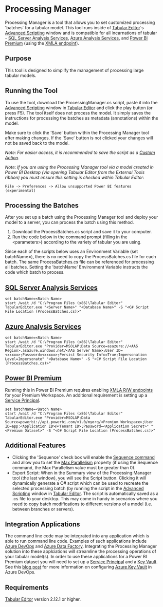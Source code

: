 # Processing Manager

Processing Manager is a tool that allows you to set customized processing 'batches' for a tabular model. This tool runs inside of [Tabular Editor](https://tabulareditor.com/ "Tabular Editor")'s [Advanced Scripting](https://docs.tabulareditor.com/Advanced-Scripting.html "Advanced Scripting") window and is compatible for all incarnations of tabular - [SQL Server Analysis Services](https://docs.microsoft.com/analysis-services/ssas-overview?view=asallproducts-allversions "SQL Server Analysis Services"), [Azure Analysis Services](https://azure.microsoft.com/services/analysis-services/ "Azure Analysis Services"), and [Power BI Premium](https://powerbi.microsoft.com/power-bi-premium/ "Power BI Premium") (using the [XMLA 
endpoint](https://docs.microsoft.com/power-bi/admin/service-premium-connect-tools "XMLA R/W Endpoint")).

## Purpose

This tool is designed to simplify the management of processing large tabular models.

## Running the Tool

To use the tool, download the ProcessingManager.cs script, paste it into the [Advanced Scripting](https://docs.tabulareditor.com/Advanced-Scripting.html "Advanced Scripting") window in [Tabular Editor](https://tabulareditor.com/ "Tabular Editor") and click the play button (or press F5).  The tool itself does not process the model. It simply saves the instructions for processing the batches as metadata (annotations) within the model.

Make sure to click the 'Save' button within the Processing Manager tool after making changes. If the 'Save' button is not clicked your changes will not be saved back to the model.

*Note: For easier access, it is recommended to save the script as a [Custom Action](https://docs.tabulareditor.com/Custom-Actions.html "Custom Action").*

*Note: If you are using the Processing Manager tool via a model created in Power BI Desktop (via opening Tabular Editor from the External Tools ribbon) you must ensure this setting is checked within Tabular Editor:*

    File -> Preferences -> Allow unsupported Power BI features (experimental)

## Processing the Batches

After you set up a batch using the Processing Manager tool and deploy your model to a server, you can process the batch using this method. 

1. Download the ProcessBatches.cs script and save it to your computer.
2. Run the code below in the command prompt (filling in the \<parameters\>) according to the variety of tabular you are using.

Since each of the scripts below uses an Environment Variable (set batchName=<Batch Name>), there is no need to copy the ProcessBatches.cs file for each batch. The same ProcessBatches.cs file can be referenced for processing all batches. Setting the 'batchName' Environment Variable instructs the code which batch to process.

## [SQL Server Analysis Services](https://docs.microsoft.com/analysis-services/ssas-overview?view=asallproducts-allversions "SQL Server Analysis Services")

    set batchName=<Batch Name>
    start /wait /d "C:\Program Files (x86)\Tabular Editor" TabularEditor.exe "<Server Name>" "<Database Name>" -S "<C# Script File Location (ProcessBatches.cs)>"

## [Azure Analysis Services](https://azure.microsoft.com/services/analysis-services/ "Azure Analysis Services")

    set batchName=<Batch Name>
    start /wait /d "C:\Program Files (x86)\Tabular Editor" TabularEditor.exe "Provider=MSOLAP;Data Source=asazure://<AAS Region>.asazure.windows.net/<AAS Server Name>;User ID=<xxxxx>;Password=<xxxxx>;Persist Security Info=True;Impersonation Level=Impersonate" "<Database Name>" -S "<C# Script File Location (ProcessBatches.cs)>"

## [Power BI Premium](https://powerbi.microsoft.com/power-bi-premium/ "Power BI Premium")

Running this in Power BI Premium requires enabling [XMLA R/W endpoints](https://docs.microsoft.com/power-bi/admin/service-premium-connect-tools "XMLA R/W Endpoints") for your Premium Workspace. An additional requirement is setting up a [Service Principal](https://tabulareditor.com/2020/06/02/PBI-SP-Access.html "Setting up a Service Principal").

    set batchName=<Batch Name>
    start /wait /d "C:\Program Files (x86)\Tabular Editor" TabularEditor.exe "Provider=MSOLAP;Data Source=powerbi://api.powerbi.com/v1.0/myorg/<Premium Workspace>;User ID=app:<Application ID>@<Tenant ID>;Password=<Application Secret>" "<Premium Dataset>" -S "<C# Script File Location (ProcessBatches.cs)>" 

## Additional Features

* Clicking the 'Sequence' check box will enable the [Sequence command](https://docs.microsoft.com/analysis-services/tmsl/sequence-command-tmsl?view=asallproducts-allversions "Sequence command") and allow you to set the [Max Parallelism](https://docs.microsoft.com/analysis-services/tmsl/sequence-command-tmsl?view=asallproducts-allversions#request "Max Parallelism") property (if using the Sequence command, the Max Parallelism value must be greater than 0).
* Export Script: When in the Summary view of the Processing Manager tool (the last window), you will see the Script button. Clicking it will dynamically generate a C# script which can be used to recreate the selected processing batch (by running the script in the [Advanced Scripting](https://docs.tabulareditor.com/Advanced-Scripting.html "Advanced Scripting") window in [Tabular Editor](https://tabulareditor.com/ "Tabular Editor"). The script is automatically saved as a .cs file to your desktop. This may come in handy in scenarios where you need to copy batch modifications to different versions of a model (i.e. between branches or servers).

## Integration Applications

The command line code may be integrated into any application which is able to run command line code. Examples of such applications include [Azure DevOps](https://azure.microsoft.com/services/devops/ "Azure DevOps") and [Azure Data Factory](https://azure.microsoft.com/services/data-factory/ "Azure Data Factory"). Integrating the Processing Manager solution into these applciations will streamline the processing operations of your tabular model(s). In order to use these applications for a Power BI Premium dataset you will need to set up a [Service Principal](https://tabulareditor.com/2020/06/02/PBI-SP-Access.html "Service Principal") and a [Key Vault](https://azure.microsoft.com/services/key-vault/ "Azure Key Vault"). See this [blog post](https://azuredevopslabs.com/labs/vstsextend/azurekeyvault/ "blog post") for more information on configuring [Azure Key Vault](https://azure.microsoft.com/en-us/services/key-vault/ "Azure Key Vault") in Azure DevOps.

## Requirements

[Tabular Editor](https://tabulareditor.com/ "Tabular Editor") version 2.12.1 or higher.

